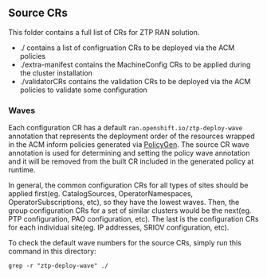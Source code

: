 ## Source CRs
This folder contains a full list of CRs for ZTP RAN solution.

* ./ contains a list of configruation CRs to be deployed via the ACM policies
* ./extra-manifest contains the MachineConfig CRs to be applied during the cluster installation
* ./validatorCRs contains the validation CRs to be deployed via the ACM policies to validate some configuration

### Waves
Each configuration CR has a default `ran.openshift.io/ztp-deploy-wave` annotation that represents the deployment order of the resources wrapped in the ACM inform policies generated via [PolicyGen](../policygenerator/README.md). The source CR wave annotation is used for determining and setting the policy wave annotation and it will be removed from the built CR included in the generated policy at runtime.

In general, the common configuration CRs for all types of sites should be applied first(eg. CatalogSources, OperatorNamespaces, OperatorSubscriptions, etc), so they have the lowest waves. Then, the group configuration CRs for a set of similar clusters would be the next(eg. PTP configuration, PAO configuration, etc). The last is the configuration CRs for each individual site(eg. IP addresses, SRIOV configuration, etc).

To check the default wave numbers for the source CRs, simply run this command in this directory:
```
grep -r "ztp-deploy-wave" ./
```
